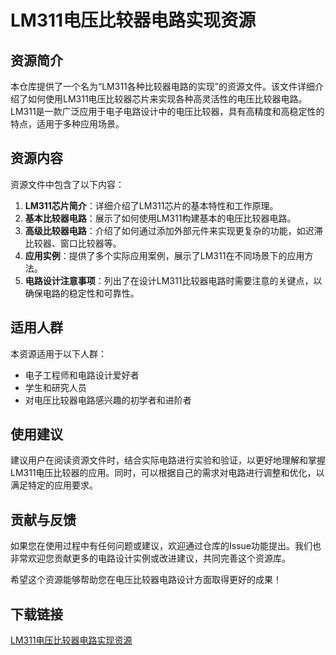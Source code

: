 # LM311电压比较器电路实现资源

## 资源简介

本仓库提供了一个名为“LM311各种比较器电路的实现”的资源文件。该文件详细介绍了如何使用LM311电压比较器芯片来实现各种高灵活性的电压比较器电路。LM311是一款广泛应用于电子电路设计中的电压比较器，具有高精度和高稳定性的特点，适用于多种应用场景。

## 资源内容

资源文件中包含了以下内容：

1. **LM311芯片简介**：详细介绍了LM311芯片的基本特性和工作原理。
2. **基本比较器电路**：展示了如何使用LM311构建基本的电压比较器电路。
3. **高级比较器电路**：介绍了如何通过添加外部元件来实现更复杂的功能，如迟滞比较器、窗口比较器等。
4. **应用实例**：提供了多个实际应用案例，展示了LM311在不同场景下的应用方法。
5. **电路设计注意事项**：列出了在设计LM311比较器电路时需要注意的关键点，以确保电路的稳定性和可靠性。

## 适用人群

本资源适用于以下人群：

- 电子工程师和电路设计爱好者
- 学生和研究人员
- 对电压比较器电路感兴趣的初学者和进阶者

## 使用建议

建议用户在阅读资源文件时，结合实际电路进行实验和验证，以更好地理解和掌握LM311电压比较器的应用。同时，可以根据自己的需求对电路进行调整和优化，以满足特定的应用要求。

## 贡献与反馈

如果您在使用过程中有任何问题或建议，欢迎通过仓库的Issue功能提出。我们也非常欢迎您贡献更多的电路设计实例或改进建议，共同完善这个资源库。

希望这个资源能够帮助您在电压比较器电路设计方面取得更好的成果！

## 下载链接

[LM311电压比较器电路实现资源](https://pan.quark.cn/s/cddd55f21baa)
